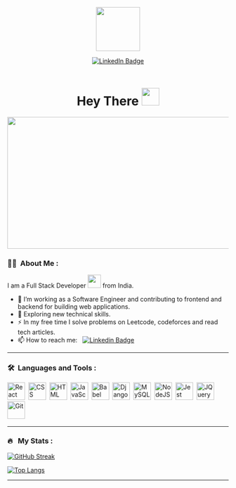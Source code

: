 <p align="center"><img src="https://media.giphy.com/media/M9gbBd9nbDrOTu1Mqx/giphy.gif" width="100"/></p>
<p align="center">
<a href="https://www.linkedin.com/in/ajay-chowdary-8192n/"><img src="https://img.shields.io/badge/LinkedIn-blue?style=for-the-badge&logo=linkedin&logoColor=white" alt="LinkedIn Badge"></a>
</p>
<p align="center"><img src="https://komarev.com/ghpvc/?username=ajay-8192&style=flat-square&color=blue" alt=""></p>

<h1 align="center">Hey There <img src="https://media.giphy.com/media/hvRJCLFzcasrR4ia7z/giphy.gif" width="40"></h1>

<p align="center"><img src="https://media.giphy.com/media/dWesBcTLavkZuG35MI/giphy.gif" width="600" height="300"  /></p>

### :woman_technologist: &nbsp;About Me :

I am a Full Stack Developer <img src="https://media.giphy.com/media/WUlplcMpOCEmTGBtBW/giphy.gif" width="30"> from India.

- 🔭 I’m working as a Software Engineer and contributing to frontend and backend for building web applications.
- 🌱 Exploring new technical skills.
- ⚡ In my free time I solve problems on Leetcode, codeforces and read tech articles.
- 📫 How to reach me: &nbsp; [![Linkedin Badge](https://img.shields.io/badge/-Ajay%20Chowdary-blue?style=flat&logo=Linkedin&logoColor=white)](https://www.linkedin.com/in/ajay-chowdary-8192n/)

---

### 🛠 &nbsp;Languages and Tools :

<p>
<img src="https://www.vectorlogo.zone/logos/reactjs/reactjs-icon.svg" title="React" alt="React" height="40"/>&nbsp;
<!-- <img src="https://www.vectorlogo.zone/logos/redux/redux-ar21.svg" title="Redux" alt="Redux" height="40"/>&nbsp; -->
<img src="https://www.vectorlogo.zone/logos/w3_css/w3_css-icon.svg"  title="CSS3" alt="CSS" height="40"/>&nbsp;
<img src="https://www.vectorlogo.zone/logos/w3_html5/w3_html5-icon.svg" title="HTML5" alt="HTML" height="40"/>&nbsp;
<img src="https://www.vectorlogo.zone/logos/javascript/javascript-icon.svg" title="JavaScript" alt="JavaScript" height="40"/>&nbsp;
<img src="https://www.vectorlogo.zone/logos/babeljs/babeljs-icon.svg" title="Babel" alt="Babel" height="40" />&nbsp;
<img src="https://www.vectorlogo.zone/logos/djangoproject/djangoproject-icon.svg" title="Django" alt="Django" height="40" />&nbsp;
<img src="https://www.vectorlogo.zone/logos/mysql/mysql-icon.svg" title="MySQL"  alt="MySQL" height="40"/>&nbsp;
<img src="https://www.vectorlogo.zone/logos/nodejs/nodejs-icon.svg" title="NodeJS" alt="NodeJS" height="40"/>&nbsp;
<img src="https://www.vectorlogo.zone/logos/jestjsio/jestjsio-icon.svg" title="Jest" alt="Jest" height="40"/>&nbsp;
<img src="https://www.vectorlogo.zone/logos/jquery/jquery-icon.svg" title="JQuery" alt="JQuery" height="40"/>&nbsp;
<img src="https://www.vectorlogo.zone/logos/git-scm/git-scm-icon.svg" title="Git" alt="Git" height="40"/>&nbsp;
</p>

---

### 🔥 &nbsp; My Stats :
[![GitHub Streak](http://github-readme-streak-stats.herokuapp.com?user=ajay-8192&theme=dark&background=000000)](http://github-readme-streak-stats.herokuapp.com?user=ajay-8192&theme=dark&background=000000)

[![Top Langs](https://github-readme-stats.vercel.app/api/top-langs/?username=ajay-8192&layout=compact&theme=vision-friendly-dark)](https://github-readme-stats.vercel.app/api/top-langs/?username=ajay-8192&layout=compact&theme=vision-friendly-dark)

---

<!-- ### ✍️ Blog Posts : 
- [How to Create REST APIs with Java and Spring Boot](https://www.twilio.com/blog/create-rest-apis-java-spring-boot)
- [How to Implement Memoization in React to Improve Performance](https://www.sitepoint.com/implement-memoization-in-react-to-improve-performance/)
- [How to Create an Impressive GitHub Profile README](https://www.sitepoint.com/github-profile-readme/)BLOG-POST-LIST:START -->
<!-- BLOG-POST-LIST:END -->

<!-- BLOG-POST-LIST:START -->
<!-- BLOG-POST-LIST:END -->
